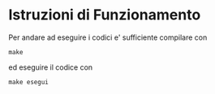 # Istruzioni di Funzionamento

Per andare ad eseguire i codici e' sufficiente compilare con  
```
make
```
ed eseguire il codice con 
```
make esegui
```
